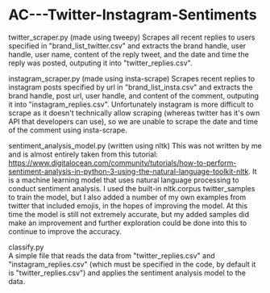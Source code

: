 # AC---Twitter-Instagram-Sentiments

twitter_scraper.py (made using tweepy) 
Scrapes all recent replies to users specified in "brand_list_twitter.csv" and extracts the brand handle, user handle, user name, content of the reply tweet, and the date and time the reply was posted, outputing it into "twitter_replies.csv".

instagram_scraper.py (made using insta-scrape) 
Scrapes recent replies to instagram posts specified by url in "brand_list_insta.csv" and extracts the brand handle, post url, user handle, and content of the comment, outputing it into "instagram_replies.csv". Unfortunately instagram is more difficult to scrape as it doesn't technically allow scraping (whereas twitter has it's own API that developers can use), so we are unable to scrape the date and time of the comment using insta-scrape.

sentiment_analysis_model.py (written using nltk) 
This was not written by me and is almost entirely taken from this tutorial: 
https://www.digitalocean.com/community/tutorials/how-to-perform-sentiment-analysis-in-python-3-using-the-natural-language-toolkit-nltk. 
It is a machine learning model that uses natural language processing to conduct sentiment analysis. I used the built-in nltk.corpus twitter_samples to train the model, but I also added a number of my own examples from twitter that included emojis, in the hopes of improving the model. At this time the model is still not extremely accurate, but my added samples did make an improvement and further exploration could be done into this to continue to improve the accuracy.

classify.py 																																																														
A simple file that reads the data from "twitter_replies.csv" and "instagram_replies.csv" (which must be specified in the code, by default it is "twitter_replies.csv") and applies the sentiment analysis model to the data.
